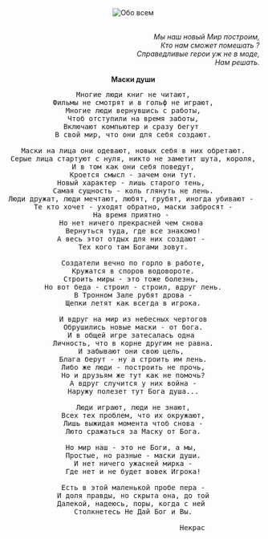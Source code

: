 &nbsp;
<p style='text-align: center'>
    <img src="/img/tit_about_all.gif" alt='Обо всем' />
</p>

<br>
<div align="right"><i>
Мы наш новый Мир построим,<br>
Кто нам сможет помешать ?<br>
Справедливые герои уж не в моде,<br>
Нам решать.<br>
</i></div>

<br>
<center>
<b>Маски души</b>

<pre>
Многие люди книг не читают,
Фильмы не смотрят и в гольф не играют,
Многие люди вернувшись с работы,
Чтоб отступили на время заботы,
Включают компьютер и сразу бегут 
В свой мир, что они для себя создают.

Маски на лица они одевают, новых себя в них обретают.
Серые лица стартуют с нуля, никто не заметит шута, короля,
И в том как они себя поведут,
Кроется смысл - зачем они тут.
Новый характер - лишь старого тень, 
Самая сущность - коль глянуть не лень.
Люди дружат, люди мечтают, любят, грубят, иногда убивают - 
Те кто хочет - уходят обратно, маски забросят -
На время приятно - 
Но нет ничего прекрасней чем снова 
Вернуться туда, где все знакомо!
А весь этот отдых для них создают - 
Тех кого там Богами зовут.

Создатели вечно по горло в работе,
Кружатся в споров водовороте.
Строить миры - это тоже болезнь, 
Но вот беда - строил - строил, вдруг лень.
В Тронном Зале рубят дрова -
Щепки летят как всегда в игрока.

И вдруг на мир из небесных чертогов
Обрушились новые маски - от бога.
И в общей игре затесалась одна 
Личность, что в корне другим не равна.
И забывают они свою цель, 
Блага берут - ну а строить им лень.
Либо же люди - построить не прочь,
Но и друзьям же тут как не помочь?
А вдруг случится у них война -
Наружу полезет тут Бога душа...

Люди играют, люди не знают,
Всех тех проблем, что их окружают,
Лишь выжидая момента чтоб снова -
Люто сражаться за Маску от Бога.

Но мир наш - это не Боги, а мы, 
Простые, но разные - маски души.
И нет ничего ужасней мирка -
Где нет и не будет вовек Игрока!

Есть в этой маленькой пробе пера -
И доля правды, но скрыта она, до той
Далекой, надеюсь, поры, когда с ней 
Столкнетесь Не Дай Бог и Вы.

							Некрас
</pre>
